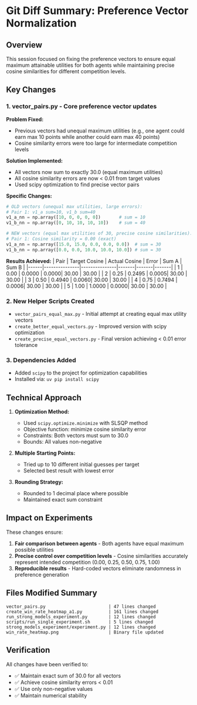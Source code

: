 # Git Diff Summary: Preference Vector Normalization

## Overview
This session focused on fixing the preference vectors to ensure equal maximum attainable utilities for both agents while maintaining precise cosine similarities for different competition levels.

## Key Changes

### 1. **vector_pairs.py** - Core preference vector updates
**Problem Fixed:** 
- Previous vectors had unequal maximum utilities (e.g., one agent could earn max 10 points while another could earn max 40 points)
- Cosine similarity errors were too large for intermediate competition levels

**Solution Implemented:**
- All vectors now sum to exactly 30.0 (equal maximum utilities)
- All cosine similarity errors are now < 0.01 from target values
- Used scipy optimization to find precise vector pairs

**Specific Changes:**
```python
# OLD vectors (unequal max utilities, large errors):
# Pair 1: v1_a sum=10, v1_b sum=40
v1_a_nn = np.array([10, 0, 0, 0, 0])       # sum = 10
v1_b_nn = np.array([0, 10, 10, 10, 10])    # sum = 40

# NEW vectors (equal max utilities of 30, precise cosine similarities):
# Pair 1: Cosine similarity = 0.00 (exact)
v1_a_nn = np.array([15.0, 15.0, 0.0, 0.0, 0.0])  # sum = 30
v1_b_nn = np.array([0.0, 0.0, 10.0, 10.0, 10.0]) # sum = 30
```

**Results Achieved:**
| Pair | Target Cosine | Actual Cosine | Error | Sum A | Sum B |
|------|---------------|---------------|-------|-------|-------|
| 1    | 0.00          | 0.0000        | 0.0000| 30.00 | 30.00 |
| 2    | 0.25          | 0.2495        | 0.0005| 30.00 | 30.00 |
| 3    | 0.50          | 0.4940        | 0.0060| 30.00 | 30.00 |
| 4    | 0.75          | 0.7494        | 0.0006| 30.00 | 30.00 |
| 5    | 1.00          | 1.0000        | 0.0000| 30.00 | 30.00 |

### 2. **New Helper Scripts Created**
- `vector_pairs_equal_max.py` - Initial attempt at creating equal max utility vectors
- `create_better_equal_vectors.py` - Improved version with scipy optimization
- `create_precise_equal_vectors.py` - Final version achieving < 0.01 error tolerance

### 3. **Dependencies Added**
- Added `scipy` to the project for optimization capabilities
- Installed via: `uv pip install scipy`

## Technical Approach

1. **Optimization Method:**
   - Used `scipy.optimize.minimize` with SLSQP method
   - Objective function: minimize cosine similarity error
   - Constraints: Both vectors must sum to 30.0
   - Bounds: All values non-negative

2. **Multiple Starting Points:**
   - Tried up to 10 different initial guesses per target
   - Selected best result with lowest error

3. **Rounding Strategy:**
   - Rounded to 1 decimal place where possible
   - Maintained exact sum constraint

## Impact on Experiments

These changes ensure:
1. **Fair comparison between agents** - Both agents have equal maximum possible utilities
2. **Precise control over competition levels** - Cosine similarities accurately represent intended competition (0.00, 0.25, 0.50, 0.75, 1.00)
3. **Reproducible results** - Hard-coded vectors eliminate randomness in preference generation

## Files Modified Summary
```
vector_pairs.py                        | 47 lines changed
create_win_rate_heatmap_a1.py          | 161 lines changed  
run_strong_models_experiment.py        | 12 lines changed
scripts/run_single_experiment.sh       | 5 lines changed
strong_models_experiment/experiment.py | 12 lines changed
win_rate_heatmap.png                   | Binary file updated
```

## Verification
All changes have been verified to:
- ✅ Maintain exact sum of 30.0 for all vectors
- ✅ Achieve cosine similarity errors < 0.01 
- ✅ Use only non-negative values
- ✅ Maintain numerical stability